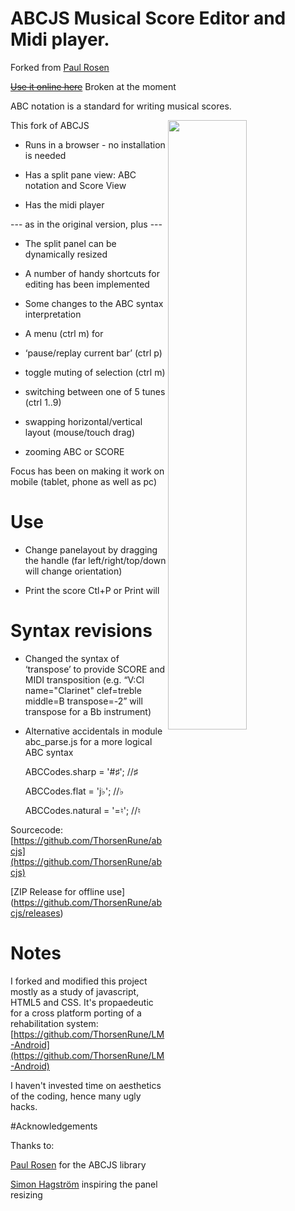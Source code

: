 
# ABCJS Musical Score Editor and Midi player.

Forked from [Paul Rosen](https://github.com/paulrosen/abcjs)

~~[Use it online here](https://thorsenrune.github.io/abcjs/app/ABCeditor_190516.html)~~ Broken at the moment


ABC notation is a standard for writing musical scores.
 
<img  src="https://lh5.googleusercontent.com/D55bT9E7XtPPDWCbpt7OHWXHeTfTxxe41ZMePCyHvncXomTRehEQ4ggk5JuylieTWGig3tvTzF88gKQDoHAUd-K7qTRi_Jp5Az3Nkpq3YHrHkm7dY9CwnXFCARIMmVHePzFtb2GL" align="right" width="50%"> 

This fork of ABCJS

*  Runs in a browser - no installation is needed

*  Has a split pane view: ABC notation and Score View

*  Has the midi player

--- as in the original version, plus ---

*  The split panel can be dynamically resized

*  A number of handy shortcuts for editing has been implemented

*  Some changes to the ABC syntax interpretation

* A menu (ctrl m) for

-  ‘pause/replay current bar’ (ctrl p)

-  toggle muting of selection (ctrl m)

-  switching between one of 5 tunes (ctrl 1..9)

-  swapping horizontal/vertical layout (mouse/touch drag)

-  zooming ABC or SCORE

  

Focus has been on making it work on mobile (tablet, phone as well as pc)

  

# Use

* Change panelayout by dragging the handle (far left/right/top/down will change orientation)

* Print the score Ctl+P or Print will

#

# Syntax revisions

* Changed the syntax of ‘transpose’ to provide SCORE and MIDI transposition (e.g. “V:Cl name="Clarinet" clef=treble middle=B transpose=-2” will transpose for a Bb instrument)

* Alternative accidentals in module abc_parse.js for a more logical ABC syntax

 

    ABCCodes.sharp  =  '#♯';  //♯

	ABCCodes.flat =  'j♭';  //♭

	ABCCodes.natural  =  '=♮';  //♮


Sourcecode: [https://github.com/ThorsenRune/abcjs](https://github.com/ThorsenRune/abcjs)

[ZIP Release for offline use] (https://github.com/ThorsenRune/abcjs/releases)
  
  

# Notes

I forked and modified this project mostly as a study of javascript, HTML5 and CSS. It's propaedeutic for a cross platform porting of a rehabilitation system: [https://github.com/ThorsenRune/LM-Android](https://github.com/ThorsenRune/LM-Android)

  

I haven't invested time on aesthetics of the coding, hence many ugly hacks.

#Acknowledgements

Thanks to:

[Paul Rosen](https://github.com/paulrosen/abcjs)  for the ABCJS library

[Simon Hagström](https://github.com/shagstrom/split-pane) inspiring the panel resizing
